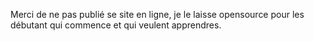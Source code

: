 Merci de ne pas publié se site en ligne, je le laisse opensource pour les débutant qui commence et qui veulent apprendres. 

